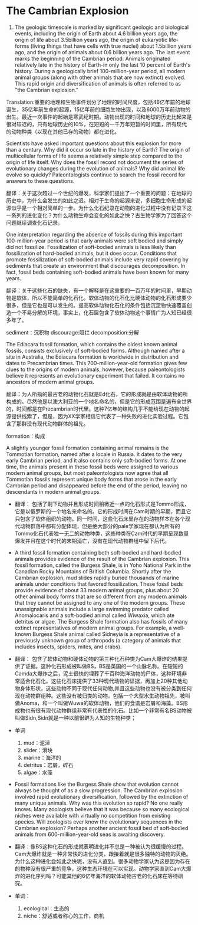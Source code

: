 # The Cambrian Explosion
1. The geologic timescale is marked by significant geologic and biological events, including the origin of Earth about 4.6 billion years ago, the origin of life about 3.5billion years ago, the origin of eukaryotic life-forms (living things that have cells with true nuclei) about 1.5billion years ago, and the origin of animals about 0.6 billion years ago. The last event marks the beginning of the Cambrian period. Animals originated relatively late in the history of Earth-in only the last 10 percent of Earth's history. During a geologically brief 100-million-year period, all modern animal groups (along with other animals that are now extinct) evolved. This rapid origin and diversification of animals is often referred to as "the Cambrian explosion."

Translation:重要的地理和生物事件划分了地理的时间尺度，包括46亿年前的地球诞生，35亿年前生命的起源，15亿年前的细胞生物出现，以及6000万年前动物的出生。最近一次事件的起始是寒武纪时期。动物出现的时间和地球的历史比起来是很对较迟的，只有地球历史的10%，在短短的一千万年短暂的时间里，所有现代的动物种类（以现在其他已存的动物）都在进化。

Scientists have asked important questions about this explosion for more than a century. Why did it occur so late in the history of Earth? The origin of multicellular forms of life seems a relatively simple step compared to the origin of life itself. Why does the fossil record not document the series of evolutionary changes during the evolution of animals? Why did animal life evolve so quickly? Paleontologists continue to search the fossil record for answers to these questions.

翻译：关于这次超过一个世纪的爆发，科学家们提出了一个重要的问题：在地球的历史中，为什么会发生的如此之迟。相对于生命的起源来说，多细胞生命形成的起源似乎是一个相对简单的一步。为什么化石纪录在动物的进化过程中没有记录下这一系列的进化变化？为什么动物生命会变化的如此之快？古生物学家为了回答这个问题继续调查化石记录。

One interpretation regarding the absence of fossils during this important 100-million-year period is that early animals were soft bodied and simply did not fossilize. Fossilization of soft-bodied animals is less likely than fossilization of hard-bodied animals, but it does occur. Conditions that promote fossilization of soft-bodied animals include very rapid covering by sediments that create an environment that discourages decomposition. In fact, fossil beds containing soft-bodied animals have been known for many years.

翻译：关于这些化石的缺失，有一个解释是在这重要的一百万年的时间里，早期动物是软体，所以不能简单的化石化。软体动物的化石化比硬体动物的化石形成要少很多，但是它也是可以发生的。提高软体动物化石化的条件包括沉淀物快速覆盖创造一个不易分解的环境，事实上，化石层包含了软体动物这个事情广为人知已经很多年了。

sediment：沉积物
discourage:阻拦
decomposition:分解

The Ediacara fossil formation, which contains the oldest known animal fossils, consists exclusively of soft-bodied forms. Although named after a site in Australia, the Ediacara formation is worldwide in distribution and dates to Precambrian times. This 700-million-year-old formation gives few clues to the origins of modern animals, however, because paleontologists believe it represents an evolutionary experiment that failed. It contains no ancestors of modern animal groups.

翻译：为人所指的最古老的动物化石就是Ed化石，它的形成就是由软体动物的所构成的。尽然他是以澳大利亚的一个地名命名的，但是它的形成范围是遍布全世界的，时间都是在Precambrian时代里。这种7亿年的结构几乎不能给现在动物的起源提供线索了，但是，因为XX学家相信它代表了一种失败的进化实验过程。它包含了那群没有现代动物群体的祖先。

formation：构成

A slightly younger fossil formation containing animal remains is the Tommotian formation, named after a locale in Russia. It dates to the very early Cambrian period, and it also contains only soft-bodied forms. At one time, the animals present in these fossil beds were assigned to various modern animal groups, but most paleontologists now agree that all Tommotian fossils represent unique body forms that arose in the early Cambrian period and disappeared before the end of the period, leaving no descendants in modern animal groups.

+ 翻译：
    包括了剩下动物并且形成时间稍微近一点的化石形式是Tommo形成，它是以俄罗斯的一个地名来命名的。它的形成时间在Cam时期的早期，而且它只包含了软体组织的动物。同一时间，这些化石床里存在的动物样本在各个现代动物群落中都有分配体现，但是绝大部分的pale学家现在都认为所有的Tommo化石代表独一无二的动物种类，这些种类在Cam时代的早期呈现数量爆发并且在这个时代的末期消亡，没有在现代动物群组中留下后代。



+ A third fossil formation containing both soft-bodied and hard-bodied animals provides evidence of the result of the Cambrian explosion. This fossil formation, called the Burgess Shale, is in Yoho National Park in the Canadian Rocky Mountains of British Columbia. Shortly after the Cambrian explosion, mud slides rapidly buried thousands of marine animals under conditions that favored fossilization. These fossil beds provide evidence of about 33 modern animal groups, plus about 20 other animal body forms that are so different from any modern animals that they cannot be assigned to any one of the modern groups. These unassignable animals include a large swimming predator called Anomalocaris and a soft-bodied animal called Wiwaxia, which ate detritus or algae. The Burgess Shale formation also has fossils of many extinct representatives of modern animal groups. For example, a well-known Burgess Shale animal called Sidneyia is a representative of a previously unknown group of arthropods (a category of animals that includes insects, spiders, mites, and crabs).

+ 翻译：
    包含了软体动物和硬体动物的第三种化石种类为Cam大爆炸的结果提供了证据。这种化石形成被叫做BS，BS是英国的一个山脉名称。在短短的Camda大爆炸之后，泥土很快的埋葬了千百种海洋动物的尸体，这种环境非常适合化石化。这些化石床提供了33种现代动物的证据，再加上20种其他动物身体形状，这些动物不同于现代任何动物,并且这些动物也没有被分类到任何现在动物群组种。这些没有被归类的动物，包括一个大型水生动物祖先，被叫做Anoma，和一个叫做Wuwa的软体动物，他们的食谱是岩屑和海藻。BS形成物也有很有现代动物群组非常有代表性的化石。比如一个非常有名BS动物被叫做Sidn,Sidn就是一种以前很鲜为人知的生物种类；
+ 单词
    1. mud：泥淖
    2. slider：滑块
    3. marine：海洋的
    4. detritus：岩屑，碎石
    5. algae：水藻 

+ Fossil formations like the Burgess Shale show that evolution cannot always be thought of as a slow progression. The Cambrian explosion involved rapid evolutionary diversification, followed by the extinction of many unique animals. Why was this evolution so rapid? No one really knows. Many zoologists believe that it was because so many ecological niches were available with virtually no competition from existing species. Will zoologists ever know the evolutionary sequences in the Cambrian explosion? Perhaps another ancient fossil bed of soft-bodied animals from 600-million-year-old seas is awaiting discovery.

+ 翻译：像BS这种化石的形成就表明进化并不总是一种被认为很缓慢的过程。Cam大爆炸就是一种非常快的进化分类，跟接着就是很多独特的动物的灭绝。为什么这种进化会如此之快呢，没有人直到。很多动物学家认为这是因为存在的物种没有很严重的竞争，这种生态环境在可以实现。动物学家直到Cam大爆炸的进化序列吗？可能其他的6亿年海洋的软体动物古老的化石床在等待研究。
+ 单词：
    1. ecological：生态的
    2. niche：舒适或者称心的工作，商机